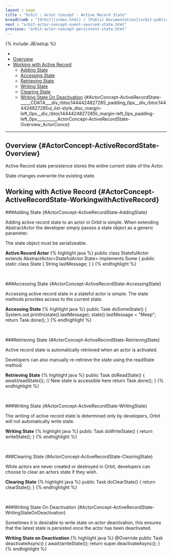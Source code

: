 ```yaml
---
layout : page
title : "Orbit : Actor Concept - Active Record State"
breadCrumb : "[Orbit](index.html) / [Public Documentation](orbit-public-documentation.html) / [Actors](orbit-actors.html) / [Actor Concepts](orbit-actor-concepts.html) / [Actor Concept - Persistent State](orbit-actor-concept-persistent-state.html)"
next : "orbit-actor-concept-event-sourced-state.html"
previous: "orbit-actor-concept-persistent-state.html"
---
```

{% include JB/setup %}


-  [](#ActorConcept-ActiveRecordState-)
-  [Overview](#ActorConcept-ActiveRecordState-Overview)
-  [Working with Active Record](#ActorConcept-ActiveRecordState-WorkingwithActiveRecord)
    -  [Adding State](#ActorConcept-ActiveRecordState-AddingState)
    -  [Accessing State](#ActorConcept-ActiveRecordState-AccessingState)
    -  [Retrieving State](#ActorConcept-ActiveRecordState-RetrievingState)
    -  [Writing State](#ActorConcept-ActiveRecordState-WritingState)
    -  [Clearing State](#ActorConcept-ActiveRecordState-ClearingState)
    -  [Writing State On Deactivation](#ActorConcept-ActiveRecordState-WritingStateOnDeactivation)
 {#ActorConcept-ActiveRecordState-_____CDATA___div_rbtoc1444424827285_padding_0px__div_rbtoc1444424827285ul_list-style_disc_margin-left_0px__div_rbtoc1444424827285li_margin-left_0px_padding-left_0px__________ActorConcept-ActiveRecordState-Overview_ActorConce}
----------


Overview {#ActorConcept-ActiveRecordState-Overview}
----------


Active Record state persistence stores the entire current state of the Actor.


State changes overwrite the existing state.


Working with Active Record {#ActorConcept-ActiveRecordState-WorkingwithActiveRecord}
----------


###Adding State {#ActorConcept-ActiveRecordState-AddingState}


Adding active record state to an actor in Orbit is simple. When extending AbstractActor the developer simply passes a state object as a generic parameter.


The state object must be serializeable.

**Active Record Actor** 
{% highlight java %}
public class StatefulActor extends AbstractActor<StatefulActor.State> implements Some
{
    public static class State
    {
        String lastMessage;
    }
}
{% endhighlight %}

 


###Accessing State {#ActorConcept-ActiveRecordState-AccessingState}


Accessing active record state in a stateful actor is simple. The state methods provides access to the current state.

**Accessing State** 
{% highlight java %}
public Task doSomeState()
{
    System.out.println(state().lastMessage);
    state().lastMessage = "Meep";
    return Task.done();
}
{% endhighlight %}

 


###Retrieving State {#ActorConcept-ActiveRecordState-RetrievingState}


Active record state is automatically retrieved when an actor is activated.


Developers can also manually re-retrieve the state using the readState method.

**Retrieving State** 
{% highlight java %}
public Task doReadState()
{
    await(readState());
    // New state is accessible here	
    return Task.done();
}
{% endhighlight %}

 


###Writing State {#ActorConcept-ActiveRecordState-WritingState}


The writing of active record state is determined only by developers, Orbit will not automatically write state.

**Writing State** 
{% highlight java %}
public Task doWriteState()
{
    return writeState();
}
{% endhighlight %}

 


###Clearing State {#ActorConcept-ActiveRecordState-ClearingState}


While actors are never created or destroyed in Orbit, developers can choose to clear an actors state if they wish.

**Clearing State** 
{% highlight java %}
public Task doClearState()
{
    return clearState();
}
{% endhighlight %}

 


###Writing State On Deactivation {#ActorConcept-ActiveRecordState-WritingStateOnDeactivation}


Sometimes it is desirable to write state on actor deactivation, this ensures that the latest state is persisted once the actor has been deactivated.

**Writing State on Deactivation** 
{% highlight java %}
@Override
public Task deactivateAsync()
{
    await(writeState());
    return super.deactivateAsync();
}
{% endhighlight %}
